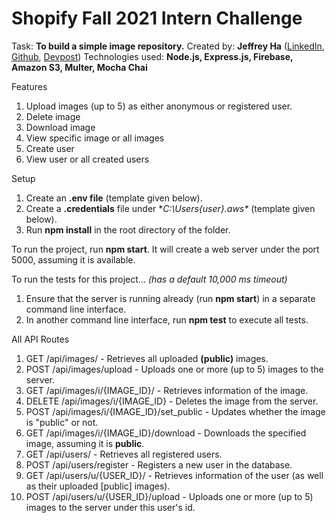 
# Shopify Fall 2021 Intern Challenge

Task: **To build a simple image repository.**
Created by: **Jeffrey Ha** ([LinkedIn](https://www.linkedin.com/in/hajeffrey/), [Github](https://github.com/jeffrey447), [Devpost](https://devpost.com/jeffrey447))
Technologies used: **Node.js, Express.js, Firebase, Amazon S3, Multer, Mocha Chai**

Features
 1. Upload images (up to 5) as either anonymous or registered user.
 2. Delete image
 3. Download image
 4. View specific image or all images
 5. Create user
 6. View user or all created users

Setup
 1. Create an **.env file** (template given below).
 2. Create a **.credentials** file under **C:\Users\{user}\.aws\** (template given below).
 3. Run **npm install** in the root directory of the folder.

To run the project, run **npm start**. It will create a web server under the port 5000, assuming it is available.

To run the tests for this project... *(has a default 10,000 ms timeout)*
 1. Ensure that the server is running already (run **npm start**) in a separate command line interface.
 2. In another command line interface, run **npm test** to execute all tests.

All API Routes
 1. GET /api/images/ - Retrieves all uploaded **(public)** images.
 2. POST /api/images/upload - Uploads one or more (up to 5) images to the server.
 3. GET /api/images/i/{IMAGE_ID}/ - Retrieves information of the image.
 4. DELETE /api/images/i/{IMAGE_ID} - Deletes the image from the server.
 5. POST /api/images/i/{IMAGE_ID}/set_public - Updates whether the image is "public" or not.
 6. GET /api/images/i/{IMAGE_ID}/download - Downloads the specified image, assuming it is **public**.
 7. GET /api/users/ - Retrieves all registered users.
 8. POST /api/users/register - Registers a new user in the database.
 9. GET /api/users/u/{USER_ID}/ - Retrieves information of the user (as well as their uploaded [public] images).
 10. POST /api/users/u/{USER_ID}/upload - Uploads one or more (up to 5) images to the server under this user's id.